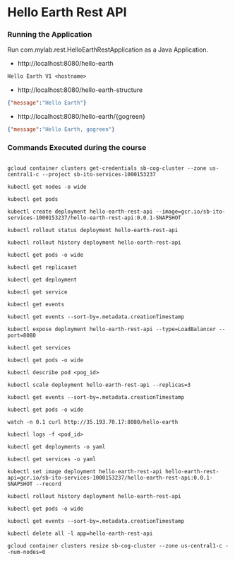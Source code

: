 # Hello Earth Rest API

### Running the Application

Run com.mylab.rest.HelloEarthRestApplication as a Java Application.

- http://localhost:8080/hello-earth

```txt
Hello Earth V1 <hostname>
```

- http://localhost:8080/hello-earth-structure

```json
{"message":"Hello Earth"}
```

- http://localhost:8080/hello-earth/{gogreen}

```json
{"message":"Hello Earth, gogreen"}
```

### Commands Executed during the course

```

gcloud container clusters get-credentials sb-cog-cluster --zone us-central1-c --project sb-ito-services-1000153237

kubectl get nodes -o wide

kubectl get pods

kubectl create deployment hello-earth-rest-api --image=gcr.io/sb-ito-services-1000153237/hello-earth-rest-api:0.0.1-SNAPSHOT

kubectl rollout status deployment hello-earth-rest-api

kubectl rollout history deployment hello-earth-rest-api

kubectl get pods -o wide

kubectl get replicaset

kubectl get deployment

kubectl get service

kubectl get events

kubectl get events --sort-by=.metadata.creationTimestamp

kubectl expose deployment hello-earth-rest-api --type=LoadBalancer --port=8080

kubectl get services

kubectl get pods -o wide

kubectl describe pod <pog_id>

kubectl scale deployment hello-earth-rest-api --replicas=3

kubectl get events --sort-by=.metadata.creationTimestamp

kubectl get pods -o wide

watch -n 0.1 curl http://35.193.70.17:8080/hello-earth                                                           

kubectl logs -f <pod_id>

kubectl get deployments -o yaml

kubectl get services -o yaml

kubectl set image deployment hello-earth-rest-api hello-earth-rest-api=gcr.io/sb-ito-services-1000153237/hello-earth-rest-api:0.0.1-SNAPSHOT --record

kubectl rollout history deployment hello-earth-rest-api

kubectl get pods -o wide

kubectl get events --sort-by=.metadata.creationTimestamp

kubectl delete all -l app=hello-earth-rest-api

gcloud container clusters resize sb-cog-cluster --zone us-central1-c --num-nodes=0
